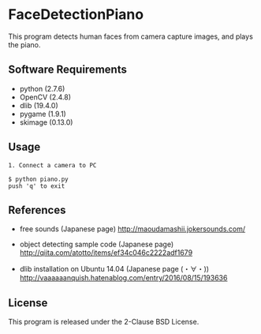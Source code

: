 # FaceDetectionPiano

This program detects human faces from camera capture images, and plays the piano.


## Software Requirements
* python (2.7.6)
* OpenCV (2.4.8)
* dlib (19.4.0)
* pygame  (1.9.1)
* skimage (0.13.0)

## Usage
    1. Connect a camera to PC
    
    $ python piano.py
    push 'q' to exit
    
## References
* free sounds (Japanese page)
 http://maoudamashii.jokersounds.com/ 

* object detecting sample code (Japanese page)
 http://qiita.com/atotto/items/ef34c046c2222adf1679

* dlib installation on Ubuntu 14.04 (Japanese page (・∀・))
 http://vaaaaaanquish.hatenablog.com/entry/2016/08/15/193636

## License
This program is released under the 2-Clause BSD License.
